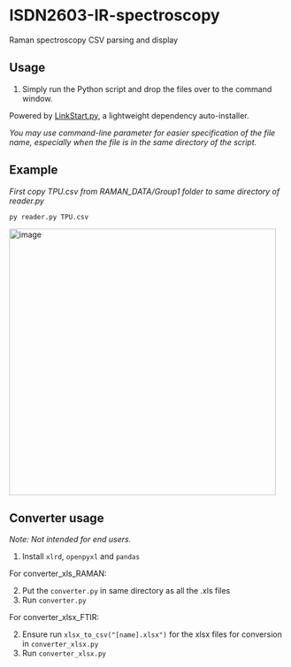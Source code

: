 # ISDN2603-IR-spectroscopy
Raman spectroscopy CSV parsing and display

## Usage

1. Simply run the Python script and drop the files over to the command window.

Powered by [LinkStart.py](https://github.com/evnchn/linkstart.py), a lightweight dependency auto-installer. 

_You may use command-line parameter for easier specification of the file name, especially when the file is in the same directory of the script._

## Example

_First copy TPU.csv from RAMAN_DATA/Group1 folder to same directory of reader.py_

`py reader.py TPU.csv`

<img width="482" alt="image" src="https://github.com/evnchn/ISDN2603-Raman-spectroscopy/assets/37951241/ade23269-8cef-4f61-a216-cc785275a431">

## Converter usage

_Note: Not intended for end users._

1. Install `xlrd`, `openpyxl` and `pandas`

For converter_xls_RAMAN:

2. Put the `converter.py` in same directory as all the .xls files
3. Run `converter.py`

For converter_xlsx_FTIR:

2. Ensure run `xlsx_to_csv("[name].xlsx")` for the xlsx files for conversion in `converter_xlsx.py`
3. Run `converter_xlsx.py`
